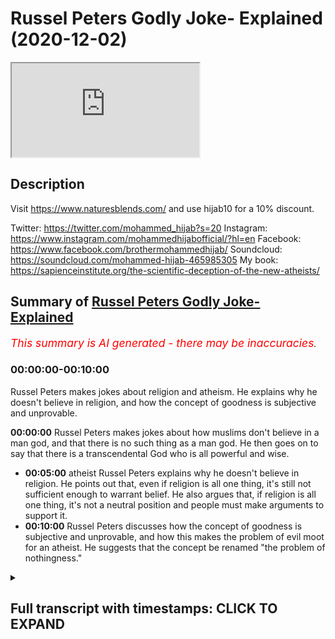 # Russel Peters Godly Joke- Explained (2020-12-02)

<iframe loading='lazy' allow='autoplay' src='https://www.youtube.com/embed/LkMx5bmYB2I'></iframe>

## Description

Visit https://www.naturesblends.com/ and use hijab10 for a 10% discount. 

Twitter: https://twitter.com/mohammed_hijab?s=20
Instagram: https://www.instagram.com/mohammedhijabofficial/?hl=en
Facebook: https://www.facebook.com/brothermohammedhijab/
Soundcloud: https://soundcloud.com/mohammed-hijab-465985305
My book: https://sapienceinstitute.org/the-scientific-deception-of-the-new-atheists/

## Summary of [Russel Peters Godly Joke- Explained](https://www.youtube.com/watch?v=LkMx5bmYB2I)


*<span style="color:red; font-size:125%">This summary is AI generated - there may be inaccuracies</span>. [](/)*

### <a onclick="modifyYTiframeseektime('0')">00:00:00-00:10:00</a>

 Russel Peters makes jokes about religion and atheism. He explains why he doesn't believe in religion, and how the concept of goodness is subjective and unprovable.

**<a onclick="modifyYTiframeseektime('0')">00:00:00</a>** Russel Peters makes jokes about how muslims don't believe in a man god, and that there is no such thing as a man god. He then goes on to say that there is a transcendental God who is all powerful and wise.
* **<a onclick="modifyYTiframeseektime('300')">00:05:00</a>**  atheist Russel Peters explains why he doesn't believe in religion. He points out that, even if religion is all one thing, it's still not sufficient enough to warrant belief. He also argues that, if religion is all one thing, it's not a neutral position and people must make arguments to support it.
* **<a onclick="modifyYTiframeseektime('600')">00:10:00</a>** Russel Peters discusses how the concept of goodness is subjective and unprovable, and how this makes the problem of evil moot for an atheist. He suggests that the concept be renamed "the problem of nothingness."

<details><summary><h2>Full transcript with timestamps: CLICK TO EXPAND</h2></summary>

<a onclick="modifyYTiframeseektime('5')">0:00:05</a> is the hijab 10  
<a onclick="modifyYTiframeseektime('7')">0:00:07</a> discount code for 10 discount on a wide  
<a onclick="modifyYTiframeseektime('9')">0:00:09</a> range of products including  
<a onclick="modifyYTiframeseektime('11')">0:00:11</a> premium ethiopian black seed products  
<a onclick="modifyYTiframeseektime('13')">0:00:13</a> assalamu alaikum warahmatullahi  
<a onclick="modifyYTiframeseektime('20')">0:00:20</a> yes there is something different yes  
<a onclick="modifyYTiframeseektime('22')">0:00:22</a> there is something unusual  
<a onclick="modifyYTiframeseektime('24')">0:00:24</a> yes there is something that might be a  
<a onclick="modifyYTiframeseektime('26')">0:00:26</a> little bit irritating but don't worry  
<a onclick="modifyYTiframeseektime('28')">0:00:28</a> we'll get rid of ali dawa  
<a onclick="modifyYTiframeseektime('33')">0:00:33</a> today guys what we're going to be doing  
<a onclick="modifyYTiframeseektime('35')">0:00:35</a> is we're going to be responding to some  
<a onclick="modifyYTiframeseektime('37')">0:00:37</a> of the comments made by  
<a onclick="modifyYTiframeseektime('38')">0:00:38</a> a comedian by the name of russell peters  
<a onclick="modifyYTiframeseektime('41')">0:00:41</a> so let's see some of his comments ali  
<a onclick="modifyYTiframeseektime('43')">0:00:43</a> and let's uh comment on those  
<a onclick="modifyYTiframeseektime('45')">0:00:45</a> okay let's do that inshallah yeah okay  
<a onclick="modifyYTiframeseektime('48')">0:00:48</a> so this video was sent to me by brother  
<a onclick="modifyYTiframeseektime('49')">0:00:49</a> and i thought  
<a onclick="modifyYTiframeseektime('51')">0:00:51</a> let's go for inshallah because he's  
<a onclick="modifyYTiframeseektime('52')">0:00:52</a> claimed to be an atheist  
<a onclick="modifyYTiframeseektime('54')">0:00:54</a> really well yeah because he was  
<a onclick="modifyYTiframeseektime('55')">0:00:55</a> essentially an atheist i am as well  
<a onclick="modifyYTiframeseektime('57')">0:00:57</a> yeah you ready yeah uh and he really  
<a onclick="modifyYTiframeseektime('60')">0:01:00</a> you know i remember this one routine  
<a onclick="modifyYTiframeseektime('62')">0:01:02</a> about the you know  
<a onclick="modifyYTiframeseektime('64')">0:01:04</a> whenever you go to a funeral at some  
<a onclick="modifyYTiframeseektime('66')">0:01:06</a> point someone's gonna say  
<a onclick="modifyYTiframeseektime('68')">0:01:08</a> i know he's up there looking down at us  
<a onclick="modifyYTiframeseektime('69')">0:01:09</a> and smiling yeah  
<a onclick="modifyYTiframeseektime('71')">0:01:11</a> you know i was like there is no up there  
<a onclick="modifyYTiframeseektime('73')">0:01:13</a> yeah he's he's probably down there  
<a onclick="modifyYTiframeseektime('75')">0:01:15</a> looking up at us religion has  
<a onclick="modifyYTiframeseektime('79')">0:01:19</a> convinced that there's an invisible man  
<a onclick="modifyYTiframeseektime('81')">0:01:21</a> and is living in the sky exactly  
<a onclick="modifyYTiframeseektime('82')">0:01:22</a> he's watching everything you do but he's  
<a onclick="modifyYTiframeseektime('84')">0:01:24</a> particularly keen on what you do with  
<a onclick="modifyYTiframeseektime('85')">0:01:25</a> your penis  
<a onclick="modifyYTiframeseektime('86')">0:01:26</a> okay let's take a step at a time yeah  
<a onclick="modifyYTiframeseektime('89')">0:01:29</a> yeah so  
<a onclick="modifyYTiframeseektime('90')">0:01:30</a> what i'm starting to realize is this  
<a onclick="modifyYTiframeseektime('91')">0:01:31</a> year so we know in the west for example  
<a onclick="modifyYTiframeseektime('94')">0:01:34</a> a lot of people have turned their back  
<a onclick="modifyYTiframeseektime('96')">0:01:36</a> to christianity yeah due to secularism  
<a onclick="modifyYTiframeseektime('98')">0:01:38</a> and  
<a onclick="modifyYTiframeseektime('98')">0:01:38</a> or the i think what they do a lot of  
<a onclick="modifyYTiframeseektime('101')">0:01:41</a> people do is like  
<a onclick="modifyYTiframeseektime('102')">0:01:42</a> they have a bad experience i think this  
<a onclick="modifyYTiframeseektime('104')">0:01:44</a> is human psychology they have a bad  
<a onclick="modifyYTiframeseektime('105')">0:01:45</a> experience with something  
<a onclick="modifyYTiframeseektime('106')">0:01:46</a> and then they paint everybody the same  
<a onclick="modifyYTiframeseektime('108')">0:01:48</a> so i think where he's coming from is  
<a onclick="modifyYTiframeseektime('110')">0:01:50</a> like it's the same thing because we hear  
<a onclick="modifyYTiframeseektime('111')">0:01:51</a> over and over again with atheists  
<a onclick="modifyYTiframeseektime('112')">0:01:52</a> oh yeah you guys believe in a man in the  
<a onclick="modifyYTiframeseektime('114')">0:01:54</a> sky well that's not really the case  
<a onclick="modifyYTiframeseektime('116')">0:01:56</a> as muslims do we believe in a man in the  
<a onclick="modifyYTiframeseektime('118')">0:01:58</a> sky or this  
<a onclick="modifyYTiframeseektime('120')">0:02:00</a> invisible being or etc because it's  
<a onclick="modifyYTiframeseektime('122')">0:02:02</a> something islamically  
<a onclick="modifyYTiframeseektime('123')">0:02:03</a> we actually laugh at you know we say  
<a onclick="modifyYTiframeseektime('125')">0:02:05</a> look this is actually nonsense  
<a onclick="modifyYTiframeseektime('127')">0:02:07</a> so what would you say to it let's let's  
<a onclick="modifyYTiframeseektime('129')">0:02:09</a> let's imagine russell peters is watching  
<a onclick="modifyYTiframeseektime('131')">0:02:11</a> this  
<a onclick="modifyYTiframeseektime('131')">0:02:11</a> right what would you say to him do you  
<a onclick="modifyYTiframeseektime('133')">0:02:13</a> as a muslim believe in a man in the sky  
<a onclick="modifyYTiframeseektime('136')">0:02:16</a> well if that's the god he doesn't  
<a onclick="modifyYTiframeseektime('137')">0:02:17</a> believe in then that's the god we all  
<a onclick="modifyYTiframeseektime('139')">0:02:19</a> don't believe in as muslims as well  
<a onclick="modifyYTiframeseektime('140')">0:02:20</a> yeah i mean right i mean  
<a onclick="modifyYTiframeseektime('144')">0:02:24</a> you know people don't realize that when  
<a onclick="modifyYTiframeseektime('146')">0:02:26</a> you come into islam you say two things  
<a onclick="modifyYTiframeseektime('148')">0:02:28</a> you say  
<a onclick="modifyYTiframeseektime('152')">0:02:32</a> and then obviously  
<a onclick="modifyYTiframeseektime('155')">0:02:35</a> so i testify that there's no god worthy  
<a onclick="modifyYTiframeseektime('158')">0:02:38</a> of worship  
<a onclick="modifyYTiframeseektime('159')">0:02:39</a> except for allah and that muhammad is  
<a onclick="modifyYTiframeseektime('160')">0:02:40</a> his messenger but the first part of that  
<a onclick="modifyYTiframeseektime('162')">0:02:42</a> is a negation  
<a onclick="modifyYTiframeseektime('164')">0:02:44</a> right so there is no god  
<a onclick="modifyYTiframeseektime('167')">0:02:47</a> worthy of worship except for allah right  
<a onclick="modifyYTiframeseektime('171')">0:02:51</a> so this negation actually cancels out  
<a onclick="modifyYTiframeseektime('174')">0:02:54</a> all anthropomorphic understandings of  
<a onclick="modifyYTiframeseektime('177')">0:02:57</a> god meaning so it's not right he can  
<a onclick="modifyYTiframeseektime('178')">0:02:58</a> come the same  
<a onclick="modifyYTiframeseektime('179')">0:02:59</a> or are you saying that you don't believe  
<a onclick="modifyYTiframeseektime('181')">0:03:01</a> in any other man gods  
<a onclick="modifyYTiframeseektime('182')">0:03:02</a> but the man good we don't believe in a  
<a onclick="modifyYTiframeseektime('184')">0:03:04</a> man god okay so we don't we don't  
<a onclick="modifyYTiframeseektime('185')">0:03:05</a> believe in any man god right because  
<a onclick="modifyYTiframeseektime('187')">0:03:07</a> you're special we don't believe in so no  
<a onclick="modifyYTiframeseektime('189')">0:03:09</a> man gods but our man god is different  
<a onclick="modifyYTiframeseektime('192')">0:03:12</a> no we don't believe in any man can be  
<a onclick="modifyYTiframeseektime('194')">0:03:14</a> god in fact  
<a onclick="modifyYTiframeseektime('195')">0:03:15</a> we don't think it's intelligible  
<a onclick="modifyYTiframeseektime('196')">0:03:16</a> conceivable or pardonable  
<a onclick="modifyYTiframeseektime('199')">0:03:19</a> that we can point at any man with a date  
<a onclick="modifyYTiframeseektime('201')">0:03:21</a> of birth and say that that  
<a onclick="modifyYTiframeseektime('202')">0:03:22</a> man is god okay i mean you're right  
<a onclick="modifyYTiframeseektime('204')">0:03:24</a> edward  
<a onclick="modifyYTiframeseektime('205')">0:03:25</a> so anyone with a date of birth that you  
<a onclick="modifyYTiframeseektime('207')">0:03:27</a> look at and you point to that person  
<a onclick="modifyYTiframeseektime('209')">0:03:29</a> yes we can't point to anybody like that  
<a onclick="modifyYTiframeseektime('211')">0:03:31</a> and say that that person is god because  
<a onclick="modifyYTiframeseektime('213')">0:03:33</a> god is by definition pre-eternal  
<a onclick="modifyYTiframeseektime('216')">0:03:36</a> and post-eternal god is the necessary  
<a onclick="modifyYTiframeseektime('219')">0:03:39</a> being  
<a onclick="modifyYTiframeseektime('220')">0:03:40</a> the sovereign  
<a onclick="modifyYTiframeseektime('224')">0:03:44</a> i made a joke it just went over there i  
<a onclick="modifyYTiframeseektime('225')">0:03:45</a> called edward i called you edward  
<a onclick="modifyYTiframeseektime('228')">0:03:48</a> because you used such a sophisticated  
<a onclick="modifyYTiframeseektime('230')">0:03:50</a> language and you sounded like an edward  
<a onclick="modifyYTiframeseektime('231')">0:03:51</a> i'm sorry  
<a onclick="modifyYTiframeseektime('233')">0:03:53</a> it was a joke that went bad why are you  
<a onclick="modifyYTiframeseektime('234')">0:03:54</a> saying that you know  
<a onclick="modifyYTiframeseektime('236')">0:03:56</a> us ethnics can't say clever  
<a onclick="modifyYTiframeseektime('242')">0:04:02</a> so um yeah it's not possible that so  
<a onclick="modifyYTiframeseektime('245')">0:04:05</a> we don't look at any human being and say  
<a onclick="modifyYTiframeseektime('246')">0:04:06</a> that's god in fact the quran is candid  
<a onclick="modifyYTiframeseektime('248')">0:04:08</a> about this  
<a onclick="modifyYTiframeseektime('249')">0:04:09</a> issue the quran is unequivocal about the  
<a onclick="modifyYTiframeseektime('251')">0:04:11</a> issue that there is no human being that  
<a onclick="modifyYTiframeseektime('253')">0:04:13</a> can be god  
<a onclick="modifyYTiframeseektime('254')">0:04:14</a> so we also reject that kind of god  
<a onclick="modifyYTiframeseektime('257')">0:04:17</a> with him we're on the same page on that  
<a onclick="modifyYTiframeseektime('259')">0:04:19</a> we'd reject a man god looking up and  
<a onclick="modifyYTiframeseektime('261')">0:04:21</a> pointing out  
<a onclick="modifyYTiframeseektime('261')">0:04:21</a> you know us from the sky whatever it may  
<a onclick="modifyYTiframeseektime('263')">0:04:23</a> be we do believe in a transcendental god  
<a onclick="modifyYTiframeseektime('266')">0:04:26</a> we do believe in a god that is all  
<a onclick="modifyYTiframeseektime('267')">0:04:27</a> powerful or wise or knowledgeable  
<a onclick="modifyYTiframeseektime('270')">0:04:30</a> because we look at the fact that the  
<a onclick="modifyYTiframeseektime('272')">0:04:32</a> universe  
<a onclick="modifyYTiframeseektime('272')">0:04:32</a> is in is finely tuned we look at the  
<a onclick="modifyYTiframeseektime('275')">0:04:35</a> fact that the universe  
<a onclick="modifyYTiframeseektime('276')">0:04:36</a> has laws and we attribute to that a law  
<a onclick="modifyYTiframeseektime('279')">0:04:39</a> maker  
<a onclick="modifyYTiframeseektime('280')">0:04:40</a> yeah that's as simple as that really we  
<a onclick="modifyYTiframeseektime('281')">0:04:41</a> attribute a lawmaker with intelligence  
<a onclick="modifyYTiframeseektime('284')">0:04:44</a> uh with power and it's not the case i'm  
<a onclick="modifyYTiframeseektime('287')">0:04:47</a> a new atheist and he's really kind of  
<a onclick="modifyYTiframeseektime('288')">0:04:48</a> regurgitating new atheist jargon here  
<a onclick="modifyYTiframeseektime('290')">0:04:50</a> they usually straw man religion before  
<a onclick="modifyYTiframeseektime('293')">0:04:53</a> they can  
<a onclick="modifyYTiframeseektime('293')">0:04:53</a> try and attack it these conceptions of  
<a onclick="modifyYTiframeseektime('296')">0:04:56</a> god is something we don't accept  
<a onclick="modifyYTiframeseektime('297')">0:04:57</a> exactly i might go to church and i'd be  
<a onclick="modifyYTiframeseektime('299')">0:04:59</a> like doesn't add up to me in here  
<a onclick="modifyYTiframeseektime('301')">0:05:01</a> just something seems off and  
<a onclick="modifyYTiframeseektime('304')">0:05:04</a> and i had questions and you weren't  
<a onclick="modifyYTiframeseektime('306')">0:05:06</a> allowed to ask questions  
<a onclick="modifyYTiframeseektime('308')">0:05:08</a> and i'm like well that seems a little  
<a onclick="modifyYTiframeseektime('310')">0:05:10</a> odd okay so  
<a onclick="modifyYTiframeseektime('312')">0:05:12</a> asking questions maybe he's talking  
<a onclick="modifyYTiframeseektime('314')">0:05:14</a> about  
<a onclick="modifyYTiframeseektime('316')">0:05:16</a> christianity um god knows  
<a onclick="modifyYTiframeseektime('319')">0:05:19</a> medieval times where you know they were  
<a onclick="modifyYTiframeseektime('322')">0:05:22</a> i found a mistake in  
<a onclick="modifyYTiframeseektime('323')">0:05:23</a> burning people who are involved in  
<a onclick="modifyYTiframeseektime('324')">0:05:24</a> science and all these kind of things  
<a onclick="modifyYTiframeseektime('326')">0:05:26</a> so is he coming from the angle where  
<a onclick="modifyYTiframeseektime('328')">0:05:28</a> he's saying well hold on a second i want  
<a onclick="modifyYTiframeseektime('329')">0:05:29</a> to ask questions you don't even allow me  
<a onclick="modifyYTiframeseektime('330')">0:05:30</a> to ask questions then you want me to  
<a onclick="modifyYTiframeseektime('331')">0:05:31</a> believe in that  
<a onclick="modifyYTiframeseektime('332')">0:05:32</a> to be fair even to christianity i don't  
<a onclick="modifyYTiframeseektime('333')">0:05:33</a> even think it's like i wouldn't even  
<a onclick="modifyYTiframeseektime('335')">0:05:35</a> characterize it like that you know  
<a onclick="modifyYTiframeseektime('337')">0:05:37</a> obviously people point out to galileo as  
<a onclick="modifyYTiframeseektime('340')">0:05:40</a> um but most historians of science they  
<a onclick="modifyYTiframeseektime('342')">0:05:42</a> don't see that as  
<a onclick="modifyYTiframeseektime('343')">0:05:43</a> because he said we spoke of the  
<a onclick="modifyYTiframeseektime('345')">0:05:45</a> heliocentric model there's a lot more  
<a onclick="modifyYTiframeseektime('347')">0:05:47</a> that came into it  
<a onclick="modifyYTiframeseektime('348')">0:05:48</a> i don't think any rational actor in the  
<a onclick="modifyYTiframeseektime('350')">0:05:50</a> world doesn't allow  
<a onclick="modifyYTiframeseektime('352')">0:05:52</a> or a community of rational people don't  
<a onclick="modifyYTiframeseektime('354')">0:05:54</a> allow questions to be asked  
<a onclick="modifyYTiframeseektime('356')">0:05:56</a> certain things would be even christians  
<a onclick="modifyYTiframeseektime('357')">0:05:57</a> and jews and muslims  
<a onclick="modifyYTiframeseektime('359')">0:05:59</a> religious people we have been asking  
<a onclick="modifyYTiframeseektime('360')">0:06:00</a> critical questions for  
<a onclick="modifyYTiframeseektime('362')">0:06:02</a> god god knows how long that is so i  
<a onclick="modifyYTiframeseektime('365')">0:06:05</a> don't even accept his anecdote as  
<a onclick="modifyYTiframeseektime('367')">0:06:07</a> generalizable right it's sometimes it  
<a onclick="modifyYTiframeseektime('369')">0:06:09</a> can be true that okay well maybe he's  
<a onclick="modifyYTiframeseektime('371')">0:06:11</a> asked some certain questions about the  
<a onclick="modifyYTiframeseektime('372')">0:06:12</a> trinity or certain question about the  
<a onclick="modifyYTiframeseektime('374')">0:06:14</a> man god  
<a onclick="modifyYTiframeseektime('374')">0:06:14</a> and he wasn't given a satisfactory  
<a onclick="modifyYTiframeseektime('376')">0:06:16</a> answer and we don't think christianity  
<a onclick="modifyYTiframeseektime('378')">0:06:18</a> has satisfactory answers for those  
<a onclick="modifyYTiframeseektime('380')">0:06:20</a> questions because remember they do  
<a onclick="modifyYTiframeseektime('381')">0:06:21</a> believe in a man god  
<a onclick="modifyYTiframeseektime('382')">0:06:22</a> but once again we shouldn't kind of  
<a onclick="modifyYTiframeseektime('384')">0:06:24</a> superimpose christian ideas on islam  
<a onclick="modifyYTiframeseektime('387')">0:06:27</a> and that's what i think he's done he  
<a onclick="modifyYTiframeseektime('388')">0:06:28</a> said religion is all one thing  
<a onclick="modifyYTiframeseektime('390')">0:06:30</a> um and basically it's all it's all one  
<a onclick="modifyYTiframeseektime('393')">0:06:33</a> kind of thing and  
<a onclick="modifyYTiframeseektime('394')">0:06:34</a> it's it's really not so he's not being  
<a onclick="modifyYTiframeseektime('396')">0:06:36</a> sophisticated in his response here  
<a onclick="modifyYTiframeseektime('397')">0:06:37</a> yeah exactly you know i think i think  
<a onclick="modifyYTiframeseektime('399')">0:06:39</a> sometimes i believe some certain  
<a onclick="modifyYTiframeseektime('401')">0:06:41</a> atheists they  
<a onclick="modifyYTiframeseektime('402')">0:06:42</a> they're looking for an excuse not to  
<a onclick="modifyYTiframeseektime('404')">0:06:44</a> believe and they  
<a onclick="modifyYTiframeseektime('405')">0:06:45</a> have one bad experience and they'll be  
<a onclick="modifyYTiframeseektime('406')">0:06:46</a> like okay i'll hold onto this for the  
<a onclick="modifyYTiframeseektime('407')">0:06:47</a> rest of my life if anybody asks me why  
<a onclick="modifyYTiframeseektime('408')">0:06:48</a> not  
<a onclick="modifyYTiframeseektime('409')">0:06:49</a> oh this is the reason why and sometimes  
<a onclick="modifyYTiframeseektime('411')">0:06:51</a> fooling yourself you know because then  
<a onclick="modifyYTiframeseektime('412')">0:06:52</a> they the signs of god around you let's  
<a onclick="modifyYTiframeseektime('414')">0:06:54</a> suppose christianity or whether they  
<a onclick="modifyYTiframeseektime('415')">0:06:55</a> didn't  
<a onclick="modifyYTiframeseektime('416')">0:06:56</a> tell you uh like for example you know  
<a onclick="modifyYTiframeseektime('417')">0:06:57</a> how many people we know that came to  
<a onclick="modifyYTiframeseektime('418')">0:06:58</a> islam yeah in the church they didn't let  
<a onclick="modifyYTiframeseektime('419')">0:06:59</a> me ask they didn't go and say okay i'm  
<a onclick="modifyYTiframeseektime('420')">0:07:00</a> to be an atheist they said no  
<a onclick="modifyYTiframeseektime('422')">0:07:02</a> there has to be a creator it's just this  
<a onclick="modifyYTiframeseektime('423')">0:07:03</a> doesn't make sense to me they're not  
<a onclick="modifyYTiframeseektime('425')">0:07:05</a> allowing me to ask questions okay i'll  
<a onclick="modifyYTiframeseektime('426')">0:07:06</a> go to another church and ask questions  
<a onclick="modifyYTiframeseektime('427')">0:07:07</a> it's not sufficient enough  
<a onclick="modifyYTiframeseektime('428')">0:07:08</a> you don't just hold that on and be like  
<a onclick="modifyYTiframeseektime('430')">0:07:10</a> okay i think it's like a card that you  
<a onclick="modifyYTiframeseektime('432')">0:07:12</a> use where  
<a onclick="modifyYTiframeseektime('432')">0:07:12</a> you make your nest feel better and be  
<a onclick="modifyYTiframeseektime('434')">0:07:14</a> like no no you know i seek the truth  
<a onclick="modifyYTiframeseektime('436')">0:07:16</a> they didn't give me so  
<a onclick="modifyYTiframeseektime('437')">0:07:17</a> i'm just going to live my life how i  
<a onclick="modifyYTiframeseektime('438')">0:07:18</a> want to see good point  
<a onclick="modifyYTiframeseektime('441')">0:07:21</a> because the the signs of allah you know  
<a onclick="modifyYTiframeseektime('443')">0:07:23</a> verses over versus what it talks about  
<a onclick="modifyYTiframeseektime('445')">0:07:25</a> even  
<a onclick="modifyYTiframeseektime('445')">0:07:25</a> in your own self you know if you're not  
<a onclick="modifyYTiframeseektime('447')">0:07:27</a> going to question that i don't know man  
<a onclick="modifyYTiframeseektime('449')">0:07:29</a> i feel you i'm an atheist myself yeah i  
<a onclick="modifyYTiframeseektime('451')">0:07:31</a> mean i was probably a jew at some point  
<a onclick="modifyYTiframeseektime('452')">0:07:32</a> i was raised jewish actually yeah i was  
<a onclick="modifyYTiframeseektime('454')">0:07:34</a> raised jewish but at one point i mean i  
<a onclick="modifyYTiframeseektime('455')">0:07:35</a> haven't gone to a synagogue and  
<a onclick="modifyYTiframeseektime('457')">0:07:37</a> he paused it just one thing i he says  
<a onclick="modifyYTiframeseektime('459')">0:07:39</a> you're probably a jew at one point so  
<a onclick="modifyYTiframeseektime('461')">0:07:41</a> i think there's an assumption here which  
<a onclick="modifyYTiframeseektime('462')">0:07:42</a> is that whenever he thinks that  
<a onclick="modifyYTiframeseektime('465')">0:07:45</a> socialization can only happen towards  
<a onclick="modifyYTiframeseektime('467')">0:07:47</a> religion and you can't be socialized  
<a onclick="modifyYTiframeseektime('468')">0:07:48</a> into atheism  
<a onclick="modifyYTiframeseektime('470')">0:07:50</a> you know to be honest one time i'll tell  
<a onclick="modifyYTiframeseektime('471')">0:07:51</a> you something interesting right um  
<a onclick="modifyYTiframeseektime('474')">0:07:54</a> i was doing something when i was working  
<a onclick="modifyYTiframeseektime('475')">0:07:55</a> as a teacher i was asking the kids in my  
<a onclick="modifyYTiframeseektime('478')">0:07:58</a> classroom  
<a onclick="modifyYTiframeseektime('479')">0:07:59</a> i was asking them if they knew what  
<a onclick="modifyYTiframeseektime('480')">0:08:00</a> atheism was and if they knew what  
<a onclick="modifyYTiframeseektime('482')">0:08:02</a> christianity was and  
<a onclick="modifyYTiframeseektime('483')">0:08:03</a> all those things because there were key  
<a onclick="modifyYTiframeseektime('484')">0:08:04</a> terms right and then i asked follow-up  
<a onclick="modifyYTiframeseektime('486')">0:08:06</a> questions who would identify as an  
<a onclick="modifyYTiframeseektime('487')">0:08:07</a> atheist who'd identifies  
<a onclick="modifyYTiframeseektime('489')">0:08:09</a> uh christian who and so on and i would  
<a onclick="modifyYTiframeseektime('492')">0:08:12</a> say the majority of kids in the  
<a onclick="modifyYTiframeseektime('493')">0:08:13</a> classroom put their hands up  
<a onclick="modifyYTiframeseektime('495')">0:08:15</a> in identifying as an atheist then i said  
<a onclick="modifyYTiframeseektime('497')">0:08:17</a> what is atheism and those same kids  
<a onclick="modifyYTiframeseektime('499')">0:08:19</a> that put their hands up when when i  
<a onclick="modifyYTiframeseektime('501')">0:08:21</a> asked them what is atheism  
<a onclick="modifyYTiframeseektime('503')">0:08:23</a> sorry what would you identify as they  
<a onclick="modifyYTiframeseektime('506')">0:08:26</a> didn't know what atheism  
<a onclick="modifyYTiframeseektime('507')">0:08:27</a> entailed in in even a basic way  
<a onclick="modifyYTiframeseektime('510')">0:08:30</a> so you can be socialized into atheism  
<a onclick="modifyYTiframeseektime('512')">0:08:32</a> just as you can be socialized into  
<a onclick="modifyYTiframeseektime('513')">0:08:33</a> christianity  
<a onclick="modifyYTiframeseektime('514')">0:08:34</a> it's it's this um this idea of  
<a onclick="modifyYTiframeseektime('517')">0:08:37</a> neutrality has to be argued for  
<a onclick="modifyYTiframeseektime('519')">0:08:39</a> if you want to say that well atheism is  
<a onclick="modifyYTiframeseektime('521')">0:08:41</a> a neutral  
<a onclick="modifyYTiframeseektime('523')">0:08:43</a> thing yeah but you have to argue that  
<a onclick="modifyYTiframeseektime('524')">0:08:44</a> that is the case are people born  
<a onclick="modifyYTiframeseektime('526')">0:08:46</a> believing in atheism because  
<a onclick="modifyYTiframeseektime('528')">0:08:48</a> actually there were studies was it was  
<a onclick="modifyYTiframeseektime('530')">0:08:50</a> oxford university yeah  
<a onclick="modifyYTiframeseektime('531')">0:08:51</a> 2011 the anthropological society they  
<a onclick="modifyYTiframeseektime('533')">0:08:53</a> said that most people are born believing  
<a onclick="modifyYTiframeseektime('535')">0:08:55</a> in high power  
<a onclick="modifyYTiframeseektime('536')">0:08:56</a> so so we can say the neutral position is  
<a onclick="modifyYTiframeseektime('537')">0:08:57</a> you're all believers right but  
<a onclick="modifyYTiframeseektime('539')">0:08:59</a> as an intellectual position as an  
<a onclick="modifyYTiframeseektime('540')">0:09:00</a> intellectual position we both have to  
<a onclick="modifyYTiframeseektime('542')">0:09:02</a> make arguments  
<a onclick="modifyYTiframeseektime('543')">0:09:03</a> we have to show why that is the neutral  
<a onclick="modifyYTiframeseektime('544')">0:09:04</a> position but he hasn't done that he  
<a onclick="modifyYTiframeseektime('546')">0:09:06</a> assumes that to be the case  
<a onclick="modifyYTiframeseektime('548')">0:09:08</a> yeah but he hasn't shown any evidence  
<a onclick="modifyYTiframeseektime('549')">0:09:09</a> for it yeah exactly it's true very very  
<a onclick="modifyYTiframeseektime('551')">0:09:11</a> important  
<a onclick="modifyYTiframeseektime('552')">0:09:12</a> but my whole goal is just listen at the  
<a onclick="modifyYTiframeseektime('554')">0:09:14</a> end of the day  
<a onclick="modifyYTiframeseektime('555')">0:09:15</a> did i do good things and nice things for  
<a onclick="modifyYTiframeseektime('557')">0:09:17</a> people when i was here that's all i care  
<a onclick="modifyYTiframeseektime('559')">0:09:19</a> about yeah  
<a onclick="modifyYTiframeseektime('560')">0:09:20</a> and i think we can end on this point  
<a onclick="modifyYTiframeseektime('561')">0:09:21</a> here this what he just mentioned did i  
<a onclick="modifyYTiframeseektime('563')">0:09:23</a> do good things that's what i care about  
<a onclick="modifyYTiframeseektime('567')">0:09:27</a> we've discussed this before what's good  
<a onclick="modifyYTiframeseektime('568')">0:09:28</a> thing good who defines what goodness is  
<a onclick="modifyYTiframeseektime('570')">0:09:30</a> good who does who do you prioritize  
<a onclick="modifyYTiframeseektime('572')">0:09:32</a> being good too right and if we think  
<a onclick="modifyYTiframeseektime('574')">0:09:34</a> about in our  
<a onclick="modifyYTiframeseektime('575')">0:09:35</a> sense like we live here and on this  
<a onclick="modifyYTiframeseektime('576')">0:09:36</a> planet on this earth  
<a onclick="modifyYTiframeseektime('578')">0:09:38</a> being good i think what would you say  
<a onclick="modifyYTiframeseektime('580')">0:09:40</a> who should you be the most kind to  
<a onclick="modifyYTiframeseektime('582')">0:09:42</a> let's let's put it like who would you  
<a onclick="modifyYTiframeseektime('583')">0:09:43</a> say you should be the most kind to who  
<a onclick="modifyYTiframeseektime('584')">0:09:44</a> deserves your  
<a onclick="modifyYTiframeseektime('585')">0:09:45</a> most gratitude and kindness and for you  
<a onclick="modifyYTiframeseektime('587')">0:09:47</a> to obey like  
<a onclick="modifyYTiframeseektime('588')">0:09:48</a> let's not let's particularly got out the  
<a onclick="modifyYTiframeseektime('590')">0:09:50</a> picture for a second who would you say  
<a onclick="modifyYTiframeseektime('591')">0:09:51</a> like  
<a onclick="modifyYTiframeseektime('592')">0:09:52</a> me i was like my parents okay yeah and  
<a onclick="modifyYTiframeseektime('594')">0:09:54</a> then uh maybe after that  
<a onclick="modifyYTiframeseektime('596')">0:09:56</a> i don't know maybe my brother i don't  
<a onclick="modifyYTiframeseektime('597')">0:09:57</a> know maybe then my wife or my kids i  
<a onclick="modifyYTiframeseektime('599')">0:09:59</a> don't know yeah  
<a onclick="modifyYTiframeseektime('600')">0:10:00</a> there's hierarchy yeah because you know  
<a onclick="modifyYTiframeseektime('601')">0:10:01</a> okay well the thing is we believe in a  
<a onclick="modifyYTiframeseektime('603')">0:10:03</a> creator  
<a onclick="modifyYTiframeseektime('604')">0:10:04</a> then the definition a lot of people come  
<a onclick="modifyYTiframeseektime('607')">0:10:07</a> and ask this question okay you know  
<a onclick="modifyYTiframeseektime('608')">0:10:08</a> mother teresa where she going to go i'm  
<a onclick="modifyYTiframeseektime('610')">0:10:10</a> like look if you understand what shirk  
<a onclick="modifyYTiframeseektime('611')">0:10:11</a> is  
<a onclick="modifyYTiframeseektime('612')">0:10:12</a> and what the what shirk means if you are  
<a onclick="modifyYTiframeseektime('615')">0:10:15</a> good to everybody if ali dawa is good to  
<a onclick="modifyYTiframeseektime('617')">0:10:17</a> everyone charitable everybody loves  
<a onclick="modifyYTiframeseektime('618')">0:10:18</a> alidawah his child children he helps  
<a onclick="modifyYTiframeseektime('620')">0:10:20</a> everybody  
<a onclick="modifyYTiframeseektime('621')">0:10:21</a> when he goes home he insults his mom he  
<a onclick="modifyYTiframeseektime('622')">0:10:22</a> beats his mom up is ali dawa a good  
<a onclick="modifyYTiframeseektime('624')">0:10:24</a> person  
<a onclick="modifyYTiframeseektime('625')">0:10:25</a> everyone's going to say no hold on a  
<a onclick="modifyYTiframeseektime('627')">0:10:27</a> second i'm good to everybody then how do  
<a onclick="modifyYTiframeseektime('629')">0:10:29</a> you expect the treatment of entering  
<a onclick="modifyYTiframeseektime('630')">0:10:30</a> paradise in the hereafter when you're  
<a onclick="modifyYTiframeseektime('631')">0:10:31</a> going to go to god and say god i was  
<a onclick="modifyYTiframeseektime('632')">0:10:32</a> good to every  
<a onclick="modifyYTiframeseektime('633')">0:10:33</a> everyone i was good to but you  
<a onclick="modifyYTiframeseektime('635')">0:10:35</a> disobeying the commandments  
<a onclick="modifyYTiframeseektime('637')">0:10:37</a> of allah um and not acknowledging him  
<a onclick="modifyYTiframeseektime('640')">0:10:40</a> and not  
<a onclick="modifyYTiframeseektime('641')">0:10:41</a> maybe some some people who hate god then  
<a onclick="modifyYTiframeseektime('643')">0:10:43</a> how are you a good person i think we  
<a onclick="modifyYTiframeseektime('645')">0:10:45</a> need to understand the redefine what is  
<a onclick="modifyYTiframeseektime('647')">0:10:47</a> good  
<a onclick="modifyYTiframeseektime('647')">0:10:47</a> well it's a good point i mean at the end  
<a onclick="modifyYTiframeseektime('649')">0:10:49</a> of the day like you say um  
<a onclick="modifyYTiframeseektime('651')">0:10:51</a> goodness is a metaphysic it's not  
<a onclick="modifyYTiframeseektime('652')">0:10:52</a> something which is empirically uh  
<a onclick="modifyYTiframeseektime('654')">0:10:54</a> justified  
<a onclick="modifyYTiframeseektime('654')">0:10:54</a> you can't put goodness under a  
<a onclick="modifyYTiframeseektime('656')">0:10:56</a> microscope and so  
<a onclick="modifyYTiframeseektime('658')">0:10:58</a> yeah you can't put goodness under from  
<a onclick="modifyYTiframeseektime('659')">0:10:59</a> his point of view goodness doesn't exist  
<a onclick="modifyYTiframeseektime('662')">0:11:02</a> if you're a materialist naturalist  
<a onclick="modifyYTiframeseektime('664')">0:11:04</a> materialist okay  
<a onclick="modifyYTiframeseektime('665')">0:11:05</a> atheist you can't actually talk about  
<a onclick="modifyYTiframeseektime('668')">0:11:08</a> morality in any meaningful objectively  
<a onclick="modifyYTiframeseektime('671')">0:11:11</a> objectively meaningful way because you  
<a onclick="modifyYTiframeseektime('673')">0:11:13</a> can't put morality under a microscope  
<a onclick="modifyYTiframeseektime('675')">0:11:15</a> and so goodness is going to be totally  
<a onclick="modifyYTiframeseektime('678')">0:11:18</a> subjective  
<a onclick="modifyYTiframeseektime('679')">0:11:19</a> it's going to be something which is a  
<a onclick="modifyYTiframeseektime('680')">0:11:20</a> social construct or a cultural construct  
<a onclick="modifyYTiframeseektime('682')">0:11:22</a> of some sort  
<a onclick="modifyYTiframeseektime('683')">0:11:23</a> and therefore something which you  
<a onclick="modifyYTiframeseektime('685')">0:11:25</a> shouldn't be using as an argument  
<a onclick="modifyYTiframeseektime('687')">0:11:27</a> and so that on the flip side as well the  
<a onclick="modifyYTiframeseektime('689')">0:11:29</a> problem of evil becomes redundant for an  
<a onclick="modifyYTiframeseektime('690')">0:11:30</a> atheist because  
<a onclick="modifyYTiframeseektime('691')">0:11:31</a> evil is unprovable it's a metaphysically  
<a onclick="modifyYTiframeseektime('694')">0:11:34</a> unprovable thing  
<a onclick="modifyYTiframeseektime('696')">0:11:36</a> so once again when atheists like this  
<a onclick="modifyYTiframeseektime('699')">0:11:39</a> individual  
<a onclick="modifyYTiframeseektime('700')">0:11:40</a> says mentions goodness and you know  
<a onclick="modifyYTiframeseektime('702')">0:11:42</a> badness if you like you know  
<a onclick="modifyYTiframeseektime('704')">0:11:44</a> is he talking about something which  
<a onclick="modifyYTiframeseektime('705')">0:11:45</a> exists objectively in the real world  
<a onclick="modifyYTiframeseektime('707')">0:11:47</a> and if so how can you prove it you know  
<a onclick="modifyYTiframeseektime('709')">0:11:49</a> demonstrably  
<a onclick="modifyYTiframeseektime('710')">0:11:50</a> how can you show us you know because  
<a onclick="modifyYTiframeseektime('712')">0:11:52</a> it's not empirically uh justified just  
<a onclick="modifyYTiframeseektime('714')">0:11:54</a> in the same way as you would say  
<a onclick="modifyYTiframeseektime('716')">0:11:56</a> god is not something you can put under a  
<a onclick="modifyYTiframeseektime('717')">0:11:57</a> microscope therefore i don't believe him  
<a onclick="modifyYTiframeseektime('719')">0:11:59</a> so if you want to have your cake then  
<a onclick="modifyYTiframeseektime('720')">0:12:00</a> you can't have your cake and eat it both  
<a onclick="modifyYTiframeseektime('722')">0:12:02</a> if you if you want to reject  
<a onclick="modifyYTiframeseektime('723')">0:12:03</a> metaphysical um explanations for for  
<a onclick="modifyYTiframeseektime('726')">0:12:06</a> example why we're here  
<a onclick="modifyYTiframeseektime('727')">0:12:07</a> then also you have to uh reject  
<a onclick="modifyYTiframeseektime('730')">0:12:10</a> metaphysical morality matter  
<a onclick="modifyYTiframeseektime('732')">0:12:12</a> all kinds of metaphysics exactly yeah so  
<a onclick="modifyYTiframeseektime('735')">0:12:15</a> so to be honest instead of calling it  
<a onclick="modifyYTiframeseektime('736')">0:12:16</a> the economy come and call it the problem  
<a onclick="modifyYTiframeseektime('737')">0:12:17</a> of evil can we call it like  
<a onclick="modifyYTiframeseektime('739')">0:12:19</a> the problem of nothingness or the  
<a onclick="modifyYTiframeseektime('740')">0:12:20</a> problem of the atoms because you know if  
<a onclick="modifyYTiframeseektime('742')">0:12:22</a> you think about  
<a onclick="modifyYTiframeseektime('742')">0:12:22</a> you can't come and talk about evil and  
<a onclick="modifyYTiframeseektime('744')">0:12:24</a> good because you're an atheist  
<a onclick="modifyYTiframeseektime('746')">0:12:26</a> so you can't even come to me with the  
<a onclick="modifyYTiframeseektime('747')">0:12:27</a> problem of evil absolutely an atheist  
<a onclick="modifyYTiframeseektime('748')">0:12:28</a> for me  
<a onclick="modifyYTiframeseektime('749')">0:12:29</a> um cannot claim that or you know cannot  
<a onclick="modifyYTiframeseektime('752')">0:12:32</a> prove  
<a onclick="modifyYTiframeseektime('753')">0:12:33</a> that evil or goodness objectively exists  
<a onclick="modifyYTiframeseektime('756')">0:12:36</a> they can't prove that and therefore  
<a onclick="modifyYTiframeseektime('758')">0:12:38</a> using it as an argument against  
<a onclick="modifyYTiframeseektime('760')">0:12:40</a> religion or for atheism or for morality  
<a onclick="modifyYTiframeseektime('763')">0:12:43</a> irreligious morality  
<a onclick="modifyYTiframeseektime('764')">0:12:44</a> is really a redundant it's a moot point  
<a onclick="modifyYTiframeseektime('767')">0:12:47</a> and uh it doesn't get you far  
<a onclick="modifyYTiframeseektime('768')">0:12:48</a> and broken sisters on that note do not  
<a onclick="modifyYTiframeseektime('771')">0:12:51</a> forget to subscribe  
<a onclick="modifyYTiframeseektime('772')">0:12:52</a> to my channel um it's on your channel  
<a onclick="modifyYTiframeseektime('775')">0:12:55</a> i don't know whose channel is going to  
<a onclick="modifyYTiframeseektime('776')">0:12:56</a> be well watch it obviously on your  
<a onclick="modifyYTiframeseektime('777')">0:12:57</a> channel  
<a onclick="modifyYTiframeseektime('778')">0:12:58</a> okay you watch the video on hijab  
<a onclick="modifyYTiframeseektime('779')">0:12:59</a> channel please subscribe to my channel  
<a onclick="modifyYTiframeseektime('781')">0:13:01</a> you're going to do that you're going to  
<a onclick="modifyYTiframeseektime('782')">0:13:02</a> subscribe to his channel so you can  
<a onclick="modifyYTiframeseektime('783')">0:13:03</a> always be bombarded with the most  
<a onclick="modifyYTiframeseektime('785')">0:13:05</a> ridiculous  
<a onclick="modifyYTiframeseektime('786')">0:13:06</a> content until next time assalamu alaikum  
<a onclick="modifyYTiframeseektime('802')">0:13:22</a> you  
</details>